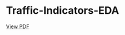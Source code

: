 # Traffic-Indicators-EDA
[View PDF](https://github.com/lexx010/Traffic-Indicators-EDA/blob/main/traffic_indicators_eda.pdf)
